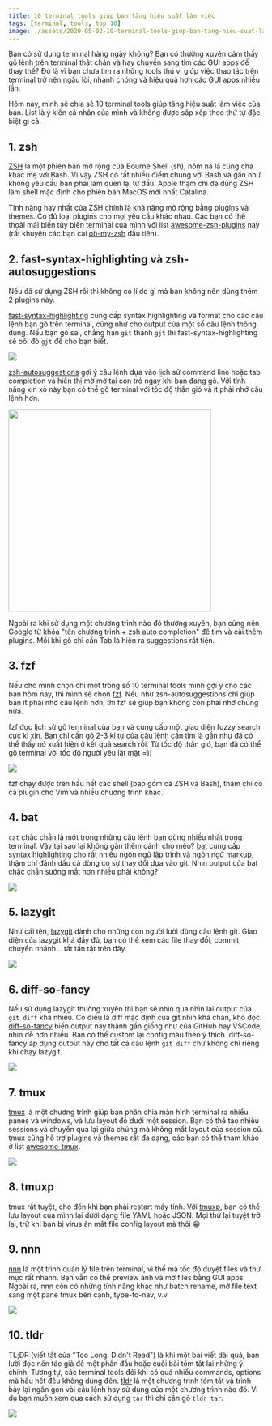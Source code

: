 ```yaml
---
title: 10 terminal tools giúp bạn tăng hiệu suất làm việc
tags: [terminal, tools, top 10]
image: ./assets/2020-05-02-10-terminal-tools-giup-ban-tang-hieu-suat-lam-viec/thumbnail.png
---
```


Bạn có sử dụng terminal hàng ngày không? Bạn có thường xuyên cảm thấy gõ lệnh trên terminal thật chán và hay chuyển sang tìm các GUI apps để thay thế? Đó là vì bạn chưa tìm ra những tools thú vị giúp việc thao tác trên terminal trở nên ngầu lòi, nhanh chóng và hiệu quả hơn các GUI apps nhiều lần.

<!-- truncate -->

Hôm nay, mình sẽ chia sẻ 10 terminal tools giúp tăng hiệu suất làm việc của bạn. List là ý kiến cá nhân của mình và không được sắp xếp theo thứ tự đặc biệt gì cả.

## 1. zsh

[ZSH](https://en.wikipedia.org/wiki/Z_shell) là một phiên bản mở rộng của Bourne Shell (sh), nôm na là cùng cha khác mẹ với Bash. Vì vậy ZSH có rất nhiều điểm chung với Bash và gần như không yêu cầu bạn phải làm quen lại từ đầu. Apple thậm chí đã dùng ZSH làm shell mặc định cho phiên bản MacOS mới nhất Catalina.

Tính năng hay nhất của ZSH chính là khả năng mở rộng bằng plugins và themes. Có đủ loại plugins cho mọi yêu cầu khác nhau. Các bạn có thể thoải mái biến tùy biến terminal của mình với list [awesome-zsh-plugins](https://github.com/unixorn/awesome-zsh-plugins) này (rất khuyên các bạn cài [oh-my-zsh](https://github.com/ohmyzsh/ohmyzsh) đầu tiên).

## 2. fast-syntax-highlighting và zsh-autosuggestions

Nếu đã sử dụng ZSH rồi thì không có lí do gì mà bạn không nên dùng thêm 2 plugins này.

[fast-syntax-highlighting](https://github.com/zdharma/fast-syntax-highlighting) cung cấp syntax highlighting và format cho các câu lệnh bạn gõ trên terminal, cũng như cho output của một số câu lệnh thông dụng. Nếu bạn gõ sai, chẳng hạn `git` thành `gjt` thì fast-syntax-highlighting sẽ bôi đỏ `gjt` để cho bạn biết.

![](https://raw.githubusercontent.com/zdharma/fast-syntax-highlighting/master/images/highlight-much.png)

[zsh-autosuggestions](https://github.com/zsh-users/zsh-autosuggestions) gợi ý câu lệnh dựa vào lịch sử command line hoặc tab completion và hiển thị mờ mờ tại con trỏ ngay khi bạn đang gõ. Với tính năng xịn xò này bạn có thể gõ terminal với tốc độ thần gió và ít phải nhớ câu lệnh hơn.

<a href="https://asciinema.org/a/37390" target="_blank"><img src="https://asciinema.org/a/37390.png" width="400" /></a>

Ngoài ra khi sử dụng một chương trình nào đó thường xuyên, bạn cũng nên Google từ khóa "tên chương trình + zsh auto completion" để tìm và cài thêm plugins. Mỗi khi gõ chỉ cần Tab là hiện ra suggestions rất tiện.

## 3. fzf

Nếu cho mình chọn chỉ một trong số 10 terminal tools mình gợi ý cho các bạn hôm nay, thì mình sẽ chọn [fzf](https://github.com/junegunn/fzf). Nếu như zsh-autosuggestions chỉ giúp bạn ít phải nhớ câu lệnh hơn, thì fzf sẽ giúp bạn không còn phải nhớ chúng nữa.

fzf đọc lịch sử gõ terminal của bạn và cung cấp một giao diện fuzzy search cực kì xịn. Bạn chỉ cần gõ 2-3 kí tự của câu lệnh cần tìm là gần như đã có thể thấy nó xuất hiện ở kết quả search rồi. Từ tốc độ thần gió, bạn đã có thể gõ terminal với tốc độ người yêu lật mặt =))

![](https://miro.medium.com/max/3284/0*w9bAo-aW3ruV15oz.png)

fzf chạy được trên hầu hết các shell (bao gồm cả ZSH và Bash), thậm chí có cả plugin cho Vim và nhiều chương trình khác.

## 4. bat

`cat` chắc chắn là một trong những câu lệnh bạn dùng nhiều nhất trong terminal. Vậy tại sao lại không gắn thêm cánh cho mèo? [bat](https://github.com/sharkdp/bat) cung cấp syntax highlighting cho rất nhiều ngôn ngữ lập trình và ngôn ngữ markup, thậm chí đánh dấu cả dòng có sự thay đổi dựa vào git. Nhìn output của bat chắc chắn sướng mắt hơn nhiều phải không?

![](https://camo.githubusercontent.com/67e44f4a68150325f74b3a46820b7473ff7b91a6/68747470733a2f2f692e696d6775722e636f6d2f326c53573452452e706e67)

## 5. lazygit

Như cái tên, [lazygit](https://github.com/jesseduffield/lazygit) dành cho những con người lười dùng câu lệnh git. Giao diện của lazygit khá đầy đủ, bạn có thể xem các file thay đổi, commit, chuyển nhánh... tất tần tật trên đây.

![](https://opensource.com/sites/default/files/uploads/lazygit_1.png)

## 6. diff-so-fancy

Nếu sử dụng lazygit thường xuyên thì bạn sẽ nhìn qua nhìn lại output của `git diff` khá nhiều. Có điều là diff mặc định của git nhìn khá chán, khó đọc. [diff-so-fancy](https://github.com/so-fancy/diff-so-fancy) biến output này thành gần giống như của GitHub hay VSCode, nhìn dễ hơn nhiều. Bạn có thể custom lại config màu theo ý thích. diff-so-fancy áp dụng output này cho tất cả câu lệnh `git diff` chứ không chỉ riêng khi chạy lazygit.

![](https://user-images.githubusercontent.com/3429760/32387617-44c873da-c082-11e7-829c-6160b853adcb.png)

## 7. tmux

[tmux](https://github.com/tmux/tmux) là một chương trình giúp bạn phân chia màn hình terminal ra nhiều panes và windows, và lưu layout đó dưới một session. Bạn có thể tạo nhiều sessions và chuyển qua lại giữa chúng mà không mất layout của session cũ. tmux cũng hỗ trợ plugins và themes rất đa dạng, các bạn có thể tham khảo ở list [awesome-tmux](https://github.com/rothgar/awesome-tmux).

![](https://www.hamvocke.com/assets/img/uploads/tmux.png)

## 8. tmuxp

tmux rất tuyệt, cho đến khi bạn phải restart máy tính. Với [tmuxp](https://github.com/tmux-python/tmuxp), bạn có thể lưu layout của mình lại dưới dạng file YAML hoặc JSON. Mọi thứ lại tuyệt trở lại, trừ khi bạn bị virus ăn mất file config layout mà thôi 😁

## 9. nnn

[nnn](https://github.com/jarun/nnn) là một trình quản lý file trên terminal, vì thế mà tốc độ duyệt files và thư mục rất nhanh. Bạn vẫn có thể preview ảnh và mở files bằng GUI apps. Ngoài ra, nnn còn có những tính năng khác như batch rename, mở file text sang một pane tmux bên cạnh, type-to-nav, v.v.

![](https://camo.githubusercontent.com/d7abd98b23e90b9b4c295e2b15b7150b53cdd5a0/68747470733a2f2f692e696d6775722e636f6d2f4d5057706d6f732e706e67)

## 10. tldr

TL;DR (viết tắt của "Too Long. Didn't Read") là khi một bài viết dài quá, bạn lười đọc nên tác giả để một phần đầu hoặc cuối bài tóm tắt lại những ý chính. Tương tự, các terminal tools đôi khi có quá nhiều commands, options mà hầu hết đều không dùng đến. [tldr](https://github.com/tldr-pages/tldr) là một chương trình tóm tắt và trình bày lại ngắn gọn vài câu lệnh hay sử dụng của một chương trình nào đó. Ví dụ bạn muốn xem qua cách sử dụng `tar` thì chỉ cần gõ `tldr tar`.

![](https://tldr.sh/assets/img/screenshot.png)
